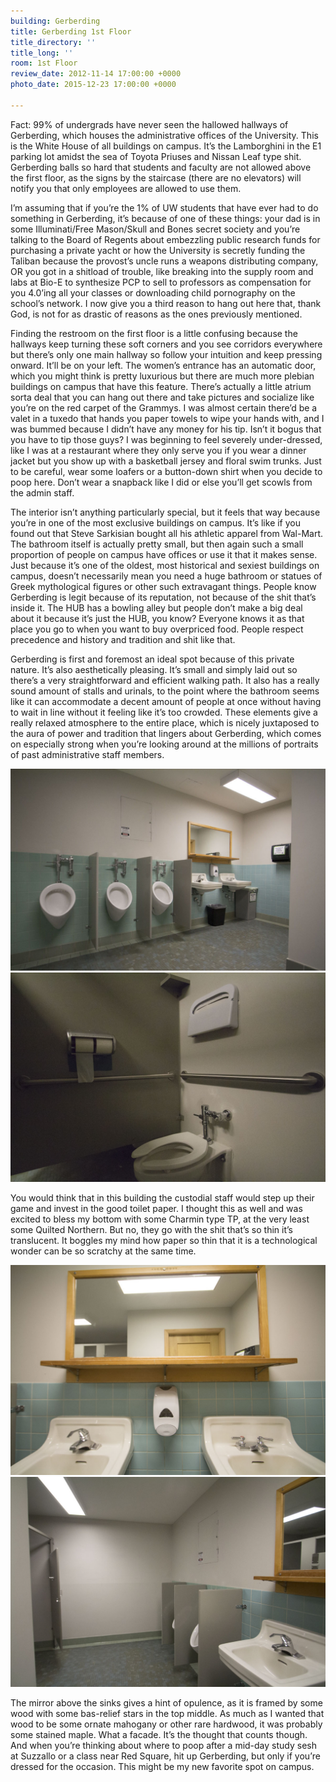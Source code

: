 ```yaml
---
building: Gerberding
title: Gerberding 1st Floor
title_directory: ''
title_long: ''
room: 1st Floor
review_date: 2012-11-14 17:00:00 +0000
photo_date: 2015-12-23 17:00:00 +0000

---
```

Fact: 99% of undergrads have never seen the hallowed hallways of Gerberding, which houses the administrative offices of the University. This is the White House of all buildings on campus. It’s the Lamborghini in the E1 parking lot amidst the sea of Toyota Priuses and Nissan Leaf type shit. Gerberding balls so hard that students and faculty are not allowed above the first floor, as the signs by the staircase (there are no elevators) will notify you that only employees are allowed to use them.

I’m assuming that if you’re the 1% of UW students that have ever had to do something in Gerberding, it’s because of one of these things: your dad is in some Illuminati/Free Mason/Skull and Bones secret society and you’re talking to the Board of Regents about embezzling public research funds for purchasing a private yacht or how the University is secretly funding the Taliban because the provost’s uncle runs a weapons distributing company, OR you got in a shitload of trouble, like breaking into the supply room and labs at Bio-E to synthesize PCP to sell to professors as compensation for you 4.0’ing all your classes or downloading child pornography on the school’s network. I now give you a third reason to hang out here that, thank God, is not for as drastic of reasons as the ones previously mentioned.

Finding the restroom on the first floor is a little confusing because the hallways keep turning these soft corners and you see corridors everywhere but there’s only one main hallway so follow your intuition and keep pressing onward. It’ll be on your left. The women’s entrance has an automatic door, which you might think is pretty luxurious but there are much more plebian buildings on campus that have this feature. There’s actually a little atrium sorta deal that you can hang out there and take pictures and socialize like you’re on the red carpet of the Grammys. I was almost certain there’d be a valet in a tuxedo that hands you paper towels to wipe your hands with, and I was bummed because I didn’t have any money for his tip. Isn’t it bogus that you have to tip those guys? I was beginning to feel severely under-dressed, like I was at a restaurant where they only serve you if you wear a dinner jacket but you show up with a basketball jersey and floral swim trunks. Just to be careful, wear some loafers or a button-down shirt when you decide to poop here. Don’t wear a snapback like I did or else you’ll get scowls from the admin staff.

The interior isn’t anything particularly special, but it feels that way because you’re in one of the most exclusive buildings on campus. It’s like if you found out that Steve Sarkisian bought all his athletic apparel from Wal-Mart. The bathroom itself is actually pretty small, but then again such a small proportion of people on campus have offices or use it that it makes sense. Just because it’s one of the oldest, most historical and sexiest buildings on campus, doesn’t necessarily mean you need a huge bathroom or statues of Greek mythological figures or other such extravagant things. People know Gerberding is legit because of its reputation, not because of the shit that’s inside it. The HUB has a bowling alley but people don’t make a big deal about it because it’s just the HUB, you know? Everyone knows it as that place you go to when you want to buy overpriced food. People respect precedence and history and tradition and shit like that.

Gerberding is first and foremost an ideal spot because of this private nature. It’s also aesthetically pleasing. It’s small and simply laid out so there’s a very straightforward and efficient walking path. It also has a really sound amount of stalls and urinals, to the point where the bathroom seems like it can accommodate a decent amount of people at once without having to wait in line without it feeling like it’s too crowded. These elements give a really relaxed atmosphere to the entire place, which is nicely juxtaposed to the aura of power and tradition that lingers about Gerberding, which comes on especially strong when you’re looking around at the millions of portraits of past administrative staff members.

<img src="/uploads/gerberding_big2.jpg" data-lity />
<img src="/uploads/gerberding_toilet.jpg" data-lity />

You would think that in this building the custodial staff would step up their game and invest in the good toilet paper. I thought this as well and was excited to bless my bottom with some Charmin type TP, at the very least some Quilted Northern. But no, they go with the shit that’s so thin it’s translucent. It boggles my mind how paper so thin that it is a technological wonder can be so scratchy at the same time.

<img src="/uploads/gerberding_sink.jpg" data-lity />
<img src="/uploads/gerberding_big.jpg" data-lity />

The mirror above the sinks gives a hint of opulence, as it is framed by some wood with some bas-relief stars in the top middle. As much as I wanted that wood to be some ornate mahogany or other rare hardwood, it was probably some stained maple. What a facade. It’s the thought that counts though. And when you’re thinking about where to poop after a mid-day study sesh at Suzzallo or a class near Red Square, hit up Gerberding, but only if you’re dressed for the occasion. This might be my new favorite spot on campus.